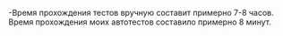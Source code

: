 -Время прохождения тестов вручную составит примерно 7-8 часов. Время прохождения моих автотестов составило примерно 8 минут.
